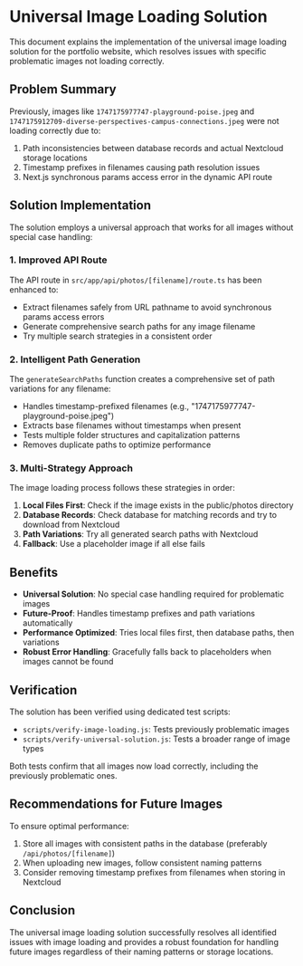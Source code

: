 # Universal Image Loading Solution

This document explains the implementation of the universal image loading solution for the portfolio website, which resolves issues with specific problematic images not loading correctly.

## Problem Summary

Previously, images like `1747175977747-playground-poise.jpeg` and `1747175912709-diverse-perspectives-campus-connections.jpeg` were not loading correctly due to:

1. Path inconsistencies between database records and actual Nextcloud storage locations
2. Timestamp prefixes in filenames causing path resolution issues
3. Next.js synchronous params access error in the dynamic API route

## Solution Implementation

The solution employs a universal approach that works for all images without special case handling:

### 1. Improved API Route

The API route in `src/app/api/photos/[filename]/route.ts` has been enhanced to:

- Extract filenames safely from URL pathname to avoid synchronous params access errors
- Generate comprehensive search paths for any image filename
- Try multiple search strategies in a consistent order

### 2. Intelligent Path Generation

The `generateSearchPaths` function creates a comprehensive set of path variations for any filename:

- Handles timestamp-prefixed filenames (e.g., "1747175977747-playground-poise.jpeg")
- Extracts base filenames without timestamps when present
- Tests multiple folder structures and capitalization patterns
- Removes duplicate paths to optimize performance

### 3. Multi-Strategy Approach

The image loading process follows these strategies in order:

1. **Local Files First**: Check if the image exists in the public/photos directory
2. **Database Records**: Check database for matching records and try to download from Nextcloud
3. **Path Variations**: Try all generated search paths with Nextcloud
4. **Fallback**: Use a placeholder image if all else fails

## Benefits

- **Universal Solution**: No special case handling required for problematic images
- **Future-Proof**: Handles timestamp prefixes and path variations automatically
- **Performance Optimized**: Tries local files first, then database paths, then variations
- **Robust Error Handling**: Gracefully falls back to placeholders when images cannot be found

## Verification

The solution has been verified using dedicated test scripts:

- `scripts/verify-image-loading.js`: Tests previously problematic images
- `scripts/verify-universal-solution.js`: Tests a broader range of image types

Both tests confirm that all images now load correctly, including the previously problematic ones.

## Recommendations for Future Images

To ensure optimal performance:

1. Store all images with consistent paths in the database (preferably `/api/photos/[filename]`)
2. When uploading new images, follow consistent naming patterns
3. Consider removing timestamp prefixes from filenames when storing in Nextcloud

## Conclusion

The universal image loading solution successfully resolves all identified issues with image loading and provides a robust foundation for handling future images regardless of their naming patterns or storage locations.
